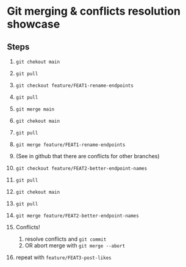 # Git merging & conflicts resolution showcase

## Steps

1. `git chekout main`
1. `git pull`
1. `git checkout feature/FEAT1-rename-endpoints`
1. `git pull`
1. `git merge main`







2. `git chekout main`
3. `git pull`
4. `git merge feature/FEAT1-rename-endpoints`
5. (See in github that there are conflicts for other branches)
6. `git checkout feature/FEAT2-better-endpoint-names`
7. `git pull`
8. `git chekout main`
9.  `git pull`
10. `git merge feature/FEAT2-better-endpoint-names`
11. Conflicts!
    1. resolve conflicts and `git commit`
    2. OR abort merge with `git merge --abort`
12. repeat with `feature/FEAT3-post-likes`